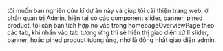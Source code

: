tôi muốn bạn nghiên cứu kĩ dự án này và giúp tôi cải thiện trang web, ở phần quản trị Admin, hiện tại có các component slider, banner, pined product, tôi cần bạn tích hợp nó vào trong homepageOverviewPage theo các tab, khi nhấn vào tab tương ứng thì sẽ hiển thị giao diện xử lí slider, banner, hoặc pined product tương ứng, nhớ là đồng nhất giao diện admin.
